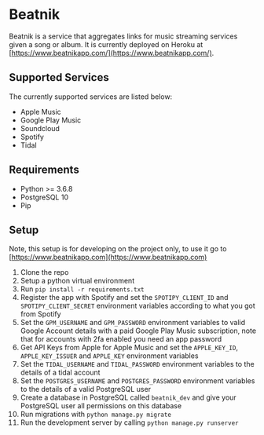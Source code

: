 # Beatnik

Beatnik is a service that aggregates links for music streaming services given a song or album. It is
currently deployed on Heroku at [https://www.beatnikapp.com/](https://www.beatnikapp.com/).

## Supported Services

The currently supported services are listed below:
- Apple Music
- Google Play Music
- Soundcloud
- Spotify
- Tidal

## Requirements
- Python >= 3.6.8
- PostgreSQL 10
- Pip

## Setup

Note, this setup is for developing on the project only, to use it go to
[https://www.beatnikapp.com](https://www.beatnikapp.com)

1. Clone the repo
2. Setup a python virtual environment
3. Run `pip install -r requirements.txt`
4. Register the app with Spotify and set the `SPOTIPY_CLIENT_ID` and `SPOTIPY_CLIENT_SECRET`
environment variables according to what you got from Spotify
5. Set the `GPM_USERNAME` and `GPM_PASSWORD` environment variables to valid Google Account details
with a paid Google Play Music subscription, note that for accounts with 2fa enabled you need an app
password
6. Get API Keys from Apple for Apple Music and set the `APPLE_KEY_ID`, `APPLE_KEY_ISSUER` and
`APPLE_KEY` environment variables
7. Set the `TIDAL_USERNAME` and `TIDAL_PASSWORD` environment variables to the details of a tidal
   account
8. Set the `POSTGRES_USERNAME` and `POSTGRES_PASSWORD` environment variables to the details of a
valid PostgreSQL user
9. Create a database in PostgreSQL called `beatnik_dev` and give your PostgreSQL user all
permissions on this database
10. Run migrations with `python manage.py migrate`
11. Run the development server by calling `python manage.py runserver`
